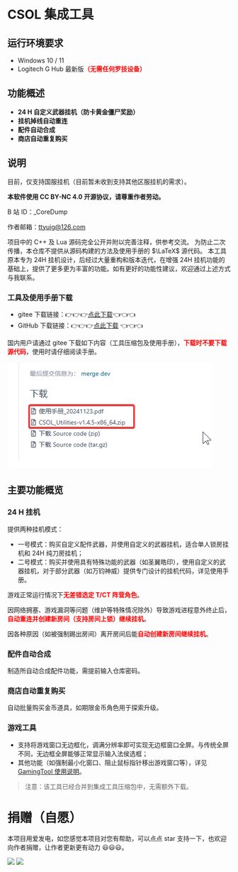 # CSOL 集成工具

## 运行环境要求

- Windows 10 / 11
- Logitech G Hub 最新版<b style="color:red">（无需任何罗技设备）</b>

## 功能概述

- **24 H 自定义武器挂机（防卡黄金僵尸奖励）**
- **挂机掉线自动重连**
- **配件自动合成**
- **商店自动重复购买**

## 说明

目前，仅支持国服挂机（目前暂未收到支持其他区服挂机的需求）。

**本软件使用 CC BY-NC 4.0 开源协议，请尊重作者劳动。**

B 站 ID：_CoreDump

作者邮箱：ttyuig@126.com

项目中的 C++ 及 Lua 源码完全公开并附以完善注释，供参考交流。
为防止二次传播，本仓库不提供从源码构建的方法及使用手册的 $\LaTeX$ 源代码。
本工具原本专为 24H 挂机设计，后经过大量重构和版本迭代，在增强 24H 挂机功能的基础上，提供了更多更为丰富的功能。如有更好的功能性建议，欢迎通过上述方式与我联系。

### 工具及使用手册下载

- gitee 下载链接：👉👉👉<a href="https://gitee.com/silver1867/csol-24-h/releases">点此下载</a>👈👈👈
- GitHub 下载链接：👉👉👉<a href="https://github.com/UserNameUnavailableIsUnavailable/CSOL-Utilities/releases">点此下载</a> 👈👈👈

国内用户请通过 gitee 下载如下内容（工具压缩包及使用手册），<b style="color:red">下载时不要下载源代码</b>，使用时请仔细阅读手册。

<img src="contents_to_download.png" />

## 主要功能概览

### 24 H 挂机

提供两种挂机模式：

- 一号模式：购买自定义配件武器，并使用自定义的武器挂机，适合单人锁房挂机和 24H 纯刀房挂机；
- 二号模式：购买并使用具有特殊功能的武器（如圣翼皓印），使用自定义的武器挂机，对于部分武器（如万钧神威）提供专门设计的挂机代码，详见使用手册。

游戏正常运行情况下<b style="color:red">无差错选定 T/CT 阵营角色</b>。

因网络拥塞、游戏漏洞等问题（维护等特殊情况除外）导致游戏进程意外终止后，<b style="color:red">自动重连并创建新房间（支持房间上锁）继续挂机</b>。

因各种原因（如被强制踢出房间）离开房间后能<b style="color:red">自动创建新房间继续挂机</b>。

### 配件自动合成

制造所自动合成配件功能，需提前输入仓库密码。

### 商店自动重复购买

自动批量购买金币道具，如期限金币角色用于探索升级。

### 游戏工具

- 支持将游戏窗口无边框化，调满分辨率即可实现无边框窗口全屏。与传统全屏不同，无边框全屏能够正常显示输入法侯选框；
- 其他功能（如强制最小化窗口、阻止鼠标指针移出游戏窗口等），详见 <a href="https://gitee.com/silver1867/gaming-tool">GamingTool 使用说明</a>。

> 注意：该工具已经合并到集成工具压缩包中，无需额外下载。

# 捐赠（自愿）

本项目用爱发电，如您感觉本项目对您有帮助，可以点点 star 支持一下，也欢迎向作者捐赠，让作者更新更有动力 😃😃😃。

<img src="https://macrohard.fun/assets/donate/donate_alipay.jpg" width=300/>
<img src="https://macrohard.fun/assets/donate/donate_wepay.jpg" width=300/>
